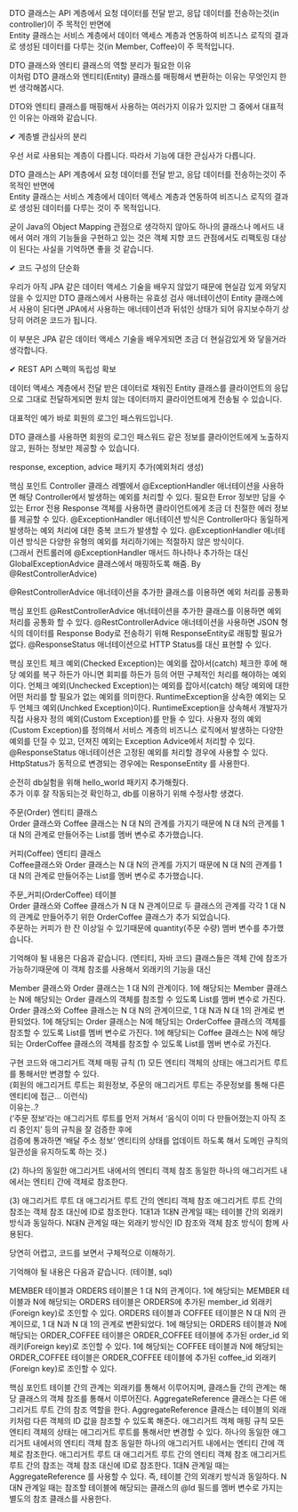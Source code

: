 DTO 클래스는 API 계층에서 요청 데이터를 전달 받고, 응답 데이터를 전송하는것(in controller)이 주 목적인 반면에   
Entity 클래스는 서비스 계층에서 데이터 액세스 계층과 연동하여 비즈니스 로직의 결과로 생성된 데이터를 다루는 것(in Member, Coffee)이 주 목적입니다.  


DTO 클래스와 엔티티 클래스의 역할 분리가 필요한 이유  
이처럼 DTO 클래스와 엔티티(Entity) 클래스를 매핑해서 변환하는 이유는 무엇인지 한번 생각해봅시다.  
  
DTO와 엔티티 클래스를 매핑해서 사용하는 여러가지 이유가 있지만 그 중에서 대표적인 이유는 아래와 같습니다.  
  
  
✔ 계층별 관심사의 분리  
  
우선 서로 사용되는 계층이 다릅니다. 따라서 기능에 대한 관심사가 다릅니다.  
  
DTO 클래스는 API 계층에서 요청 데이터를 전달 받고, 응답 데이터를 전송하는것이 주 목적인 반면에   
Entity 클래스는 서비스 계층에서 데이터 액세스 계층과 연동하여 비즈니스 로직의 결과로 생성된 데이터를 다루는 것이 주 목적입니다.  
  
  
굳이 Java의 Object Mapping 관점으로 생각하지 않아도 하나의 클래스나 메서드 내에서 여러 개의 기능들을 구현하고 있는 것은 객체 지향 코드 관점에서도 리팩토링 대상이 된다는 사실을 기억하면 좋을 것 같습니다.  
  
  
✔ 코드 구성의 단순화  
  
우리가 아직 JPA 같은 데이터 액세스 기술을 배우지 않았기 때문에 현실감 있게 와닿지 않을 수 있지만 DTO 클래스에서 사용하는 유효성 검사 애너테이션이 Entity 클래스에서 사용이 된다면 JPA에서 사용하는 애너테이션과 뒤섞인 상태가 되어 유지보수하기 상당히 어려운 코드가 됩니다.  
  
이 부분은 JPA 같은 데이터 액세스 기술을 배우게되면 조금 더 현실감있게 와 닿을거라 생각합니다.  
  
  
✔ REST API 스펙의 독립성 확보  
  
데이터 액세스 계층에서 전달 받은 데이터로 채워진 Entity 클래스를 클라이언트의 응답으로 그대로 전달하게되면 원치 않는 데이터까지 클라이언트에게 전송될 수 있습니다.  
  
대표적인 예가 바로 회원의 로그인 패스워드입니다.  
  
DTO 클래스를 사용하면 회원의 로그인 패스워드 같은 정보를 클라이언트에게 노출하지 않고, 원하는 정보만 제공할 수 있습니다.

response, exception, advice 패키지 추가(예외처리 생성)



핵심 포인트
Controller 클래스 레벨에서 @ExceptionHandler 애너테이션을 사용하면 해당 Controller에서 발생하는 예외를 처리할 수 있다.
필요한 Error 정보만 담을 수 있는 Error 전용 Response 객체를 사용하면 클라이언트에게 조금 더 친절한 에러 정보를 제공할 수 있다.
@ExceptionHandler 애너테이션 방식은 Controller마다 동일하게 발생하는 예외 처리에 대한 중복 코드가 발생할 수 있다.
@ExceptionHandler 애너테이션 방식은 다양한 유형의 예외를 처리하기에는 적절하지 않은 방식이다.  
(그래서 컨트롤러에 @ExceptionHandler 매서드 하나하나 추가하는 대신 GlobalExceptionAdvice 클래스에서 매핑하도록 해줌. By @RestControllerAdvice)  

@RestControllerAdvice 애너테이션을 추가한 클래스를 이용하면 예외 처리를 공통화

핵심 포인트
@RestControllerAdvice 애너테이션을 추가한 클래스를 이용하면 예외 처리를 공통화 할 수 있다.
@RestControllerAdvice 애너테이션을 사용하면 JSON 형식의 데이터를 Response Body로 전송하기 위해 ResponseEntity로 래핑할 필요가 없다.
@ResponseStatus 애너테이션으로 HTTP Status를 대신 표현할 수 있다.

핵심 포인트
체크 예외(Checked Exception)는 예외를 잡아서(catch) 체크한 후에 해당 예외를 복구 하든가 아니면 회피를 하든가 등의 어떤 구체적인 처리를 해야하는 예외이다.
언체크 예외(Unchecked Exception)는 예외를 잡아서(catch) 해당 예외에 대한 어떤 처리를 할 필요가 없는 예외를 의미한다.
RuntimeException을 상속한 예외는 모두 언체크 예외(Unchked Exception)이다.
RuntimeException을 상속해서 개발자가 직접 사용자 정의 예외(Custom Exception)를 만들 수 있다.
사용자 정의 예외(Custom Exception)를 정의해서 서비스 계층의 비즈니스 로직에서 발생하는 다양한 예외를 던질 수 있고, 던져진 예외는 Exception Advice에서 처리할 수 있다.
@ResponseStatus 애너테이션은 고정된 예외를 처리할 경우에 사용할 수 있다.
HttpStatus가 동적으로 변경되는 경우에는 ResponseEntity 를 사용한다.
  
  
  
순전히 db실험을 위해 hello_world 패키지 추가해줬다.  
추가 이후 잘 작동되는것 확인하고, db를 이용하기 위해 수정사항 생겼다.  
  
주문(Order) 엔티티 클래스  
Order 클래스와 Coffee 클래스는 N 대 N의 관계를 가지기 때문에 N 대 N의 관계를 1 대 N의 관계로 만들어주는 List<OrderCoffee>를 멤버 변수로 추가했습니다.  
  
커피(Coffee) 엔티티 클래스  
Coffee클래스와 Order 클래스는 N 대 N의 관계를 가지기 때문에 N 대 N의 관계를 1 대 N의 관계로 만들어주는 List<OrderCoffee>를 멤버 변수로 추가했습니다.  
  
주문_커피(OrderCoffee) 테이블  
Order 클래스와 Coffee 클래스가 N 대 N 관계이므로 두 클래스의 관계를 각각 1 대 N의 관계로 만들어주기 위한 OrderCoffee 클래스가 추가 되었습니다.  
주문하는 커피가 한 잔 이상일 수 있기때문에 quantity(주문 수량) 멤버 변수를 추가했습니다.  


기억해야 될 내용은 다음과 같습니다. (엔티티, 자바 코드)
클래스들은 객체 간에 참조가 가능하기때문에 이 객체 참조를 사용해서 외래키의 기능을 대신

Member 클래스와 Order 클래스는 1 대 N의 관계이다.
1에 해당되는 Member 클래스는 N에 해당되는 Order 클래스의 객체를 참조할 수 있도록 List를 멤버 변수로 가진다.
Order 클래스와 Coffee 클래스는 N 대 N의 관계이므로, 1 대 N과 N 대 1의 관계로 변환되었다.
1에 해당되는 Order 클래스는 N에 해당되는 OrderCoffee 클래스의 객체를 참조할 수 있도록 List를 멤버 변수로 가진다.
1에 해당되는 Coffee 클래스는 N에 해당되는 OrderCoffee 클래스의 객체를 참조할 수 있도록 List를 멤버 변수로 가진다.

구현 코드와 애그리거트 객체 매핑 규칙
(1) 모든 엔티티 객체의 상태는 애그리거트 루트를 통해서만 변경할 수 있다.  
(회원의 애그리거트 루트는 회원정보, 주문의 애그리거트 루트는 주문정보를 통해 다른 엔티티에 접근... 이런식)   
이유는..?  
(‘주문 정보’라는 애그리거트 루트를 먼저 거쳐서 ‘음식이 이미 다 만들어졌는지 아직 조리 중인지’ 등의 규칙을 잘 검증한 후에  
검증에 통과하면 ‘배달 주소 정보’ 엔티티의 상태를 업데이트 하도록 해서 도메인 규칙의 일관성을 유지하도록 하는 것.)  

(2) 하나의 동일한 애그리거트 내에서의 엔티티 객체 참조
동일한 하나의 애그리거트 내에서는 엔티티 간에 객체로 참조한다.

(3) 애그리거트 루트 대 애그리거트 루트 간의 엔티티 객체 참조
애그리거트 루트 간의 참조는 객체 참조 대신에 ID로 참조한다.
1대1과 1대N 관계일 때는 테이블 간의 외래키 방식과 동일하다.
N대N 관계일 때는 외래키 방식인 ID 참조와 객체 참조 방식이 함께 사용된다.

당연히 어렵고, 코드를 보면서 구체적으로 이해하기.


기억해야 될 내용은 다음과 같습니다. (테이블, sql)

MEMBER 테이블과 ORDERS 테이블은 1 대 N의 관계이다.
1에 해당되는 MEMBER 테이블과 N에 해당되는 ORDERS 테이블은 ORDERS에 추가된 member_id 외래키(Foreign key)로 조인할 수 있다.
ORDERS 테이블과 COFFEE 테이블은 N 대 N의 관계이므로, 1 대 N과 N 대 1의 관계로 변환되었다.
1에 해당되는 ORDERS 테이블과 N에 해당되는 ORDER_COFFEE 테이블은 ORDER_COFFEE 테이블에 추가된 order_id 외래키(Foreign key)로 조인할 수 있다.
1에 해당되는 COFFEE 테이블과 N에 해당되는 ORDER_COFFEE 테이블은 ORDER_COFFEE 테이블에 추가된 coffee_id 외래키(Foreign key)로 조인할 수 있다.

핵심 포인트
테이블 간의 관계는 외래키를 통해서 이루어지며, 클래스들 간의 관계는 해당 클래스의 객체 참조를 통해서 이루어진다.
AggregateReference 클래스는 다른 애그리거트 루트 간의 참조 역할을 한다.
AggregateReference 클래스는 테이블의 외래키처럼 다른 객체의 ID 값을 참조할 수 있도록 해준다.
애그리거트 객체 매핑 규칙
모든 엔티티 객체의 상태는 애그리거트 루트를 통해서만 변경할 수 있다.
하나의 동일한 애그리거트 내에서의 엔티티 객체 참조
동일한 하나의 애그리거트 내에서는 엔티티 간에 객체로 참조한다.
애그리거트 루트 대 애그리거트 루트 간의 엔티티 객체 참조
애그리거트 루트 간의 참조는 객체 참조 대신에 ID로 참조한다.
1대N 관계일 때는 AggregateReference 를 사용할 수 있다.
즉, 테이블 간의 외래키 방식과 동일하다.
N대N 관계일 때는 참조할 테이블에 해당되는 클래스의 @Id 필드를 멤버 변수로 가지는 별도의 참조 클래스를 사용한다.